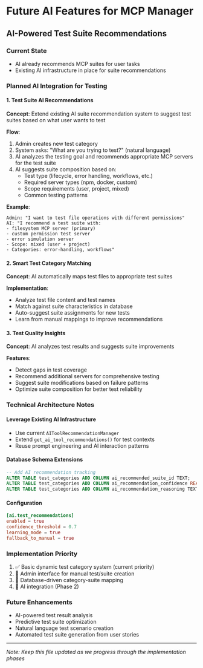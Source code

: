 # Future AI Features for MCP Manager

## AI-Powered Test Suite Recommendations

### Current State
- AI already recommends MCP suites for user tasks
- Existing AI infrastructure in place for suite recommendations

### Planned AI Integration for Testing

#### 1. Test Suite AI Recommendations
**Concept**: Extend existing AI suite recommendation system to suggest test suites based on what user wants to test

**Flow**:
1. Admin creates new test category
2. System asks: "What are you trying to test?" (natural language)
3. AI analyzes the testing goal and recommends appropriate MCP servers for the test suite
4. AI suggests suite composition based on:
   - Test type (lifecycle, error handling, workflows, etc.)
   - Required server types (npm, docker, custom)
   - Scope requirements (user, project, mixed)
   - Common testing patterns

**Example**:
```
Admin: "I want to test file operations with different permissions"
AI: "I recommend a test suite with:
- filesystem MCP server (primary)
- custom permission test server 
- error simulation server
- Scope: mixed (user + project)
- Categories: error-handling, workflows"
```

#### 2. Smart Test Category Matching
**Concept**: AI automatically maps test files to appropriate test suites

**Implementation**:
- Analyze test file content and test names
- Match against suite characteristics in database
- Auto-suggest suite assignments for new tests
- Learn from manual mappings to improve recommendations

#### 3. Test Quality Insights
**Concept**: AI analyzes test results and suggests suite improvements

**Features**:
- Detect gaps in test coverage
- Recommend additional servers for comprehensive testing
- Suggest suite modifications based on failure patterns
- Optimize suite composition for better test reliability

### Technical Architecture Notes

#### Leverage Existing AI Infrastructure
- Use current `AIToolRecommendationManager` 
- Extend `get_ai_tool_recommendations()` for test contexts
- Reuse prompt engineering and AI interaction patterns

#### Database Schema Extensions
```sql
-- Add AI recommendation tracking
ALTER TABLE test_categories ADD COLUMN ai_recommended_suite_id TEXT;
ALTER TABLE test_categories ADD COLUMN ai_recommendation_confidence REAL;
ALTER TABLE test_categories ADD COLUMN ai_recommendation_reasoning TEXT;
```

#### Configuration
```toml
[ai.test_recommendations]
enabled = true
confidence_threshold = 0.7
learning_mode = true
fallback_to_manual = true
```

### Implementation Priority
1. ✅ Basic dynamic test category system (current priority)
2. 🔄 Admin interface for manual test/suite creation
3. 🔄 Database-driven category-suite mapping
4. 🚀 AI integration (Phase 2)

### Future Enhancements
- AI-powered test result analysis
- Predictive test suite optimization
- Natural language test scenario creation
- Automated test suite generation from user stories

---
*Note: Keep this file updated as we progress through the implementation phases*